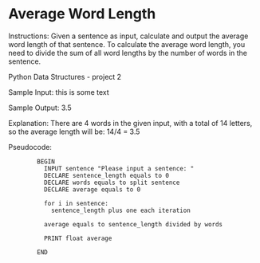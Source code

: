 # Average Word Length

Instructions: Given a sentence as input, calculate and output the average word length of that sentence.
To calculate the average word length, you need to divide the sum of all word lengths by the number of words in the sentence.

Python Data Structures - project 2

Sample Input:
this is some text

Sample Output:
3.5

Explanation: There are 4 words in the given input, with a total of 14 letters, so the average length will be: 14/4 = 3.5

Pseudocode:





            BEGIN
              INPUT sentence "Please input a sentence: "
              DECLARE sentence_length equals to 0
              DECLARE words equals to split sentence
              DECLARE average equals to 0
              
              for i in sentence:
                sentence_length plus one each iteration
              
              average equals to sentence_length divided by words

              PRINT float average

            END